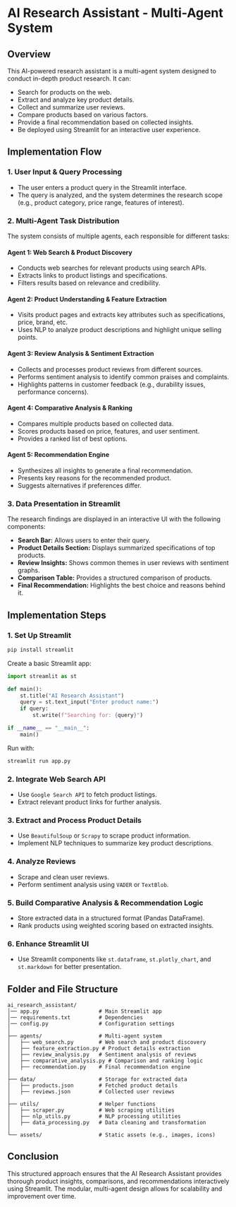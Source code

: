 # AI Research Assistant - Multi-Agent System

## Overview
This AI-powered research assistant is a multi-agent system designed to conduct in-depth product research. It can:
- Search for products on the web.
- Extract and analyze key product details.
- Collect and summarize user reviews.
- Compare products based on various factors.
- Provide a final recommendation based on collected insights.
- Be deployed using Streamlit for an interactive user experience.

## Implementation Flow

### 1. **User Input & Query Processing**
- The user enters a product query in the Streamlit interface.
- The query is analyzed, and the system determines the research scope (e.g., product category, price range, features of interest).

### 2. **Multi-Agent Task Distribution**
The system consists of multiple agents, each responsible for different tasks:

#### **Agent 1: Web Search & Product Discovery**
- Conducts web searches for relevant products using search APIs.
- Extracts links to product listings and specifications.
- Filters results based on relevance and credibility.

#### **Agent 2: Product Understanding & Feature Extraction**
- Visits product pages and extracts key attributes such as specifications, price, brand, etc.
- Uses NLP to analyze product descriptions and highlight unique selling points.

#### **Agent 3: Review Analysis & Sentiment Extraction**
- Collects and processes product reviews from different sources.
- Performs sentiment analysis to identify common praises and complaints.
- Highlights patterns in customer feedback (e.g., durability issues, performance concerns).

#### **Agent 4: Comparative Analysis & Ranking**
- Compares multiple products based on collected data.
- Scores products based on price, features, and user sentiment.
- Provides a ranked list of best options.

#### **Agent 5: Recommendation Engine**
- Synthesizes all insights to generate a final recommendation.
- Presents key reasons for the recommended product.
- Suggests alternatives if preferences differ.

### 3. **Data Presentation in Streamlit**
The research findings are displayed in an interactive UI with the following components:
- **Search Bar:** Allows users to enter their query.
- **Product Details Section:** Displays summarized specifications of top products.
- **Review Insights:** Shows common themes in user reviews with sentiment graphs.
- **Comparison Table:** Provides a structured comparison of products.
- **Final Recommendation:** Highlights the best choice and reasons behind it.

## Implementation Steps

### 1. **Set Up Streamlit**
```bash
pip install streamlit
```
Create a basic Streamlit app:
```python
import streamlit as st

def main():
    st.title("AI Research Assistant")
    query = st.text_input("Enter product name:")
    if query:
        st.write(f"Searching for: {query}")

if __name__ == "__main__":
    main()
```
Run with:
```bash
streamlit run app.py
```

### 2. **Integrate Web Search API**
- Use `Google Search API` to fetch product listings.
- Extract relevant product links for further analysis.

### 3. **Extract and Process Product Details**
- Use `BeautifulSoup` or `Scrapy` to scrape product information.
- Implement NLP techniques to summarize key product descriptions.

### 4. **Analyze Reviews**
- Scrape and clean user reviews.
- Perform sentiment analysis using `VADER` or `TextBlob`.

### 5. **Build Comparative Analysis & Recommendation Logic**
- Store extracted data in a structured format (Pandas DataFrame).
- Rank products using weighted scoring based on extracted insights.

### 6. **Enhance Streamlit UI**
- Use Streamlit components like `st.dataframe`, `st.plotly_chart`, and `st.markdown` for better presentation.

## Folder and File Structure
```
ai_research_assistant/
│── app.py                   # Main Streamlit app
│── requirements.txt         # Dependencies
│── config.py                # Configuration settings
│
├── agents/                  # Multi-agent system
│   ├── web_search.py        # Web search and product discovery
│   ├── feature_extraction.py # Product details extraction
│   ├── review_analysis.py   # Sentiment analysis of reviews
│   ├── comparative_analysis.py # Comparison and ranking logic
│   ├── recommendation.py    # Final recommendation engine
│
├── data/                    # Storage for extracted data
│   ├── products.json        # Fetched product details
│   ├── reviews.json         # Collected user reviews
│
├── utils/                   # Helper functions
│   ├── scraper.py           # Web scraping utilities
│   ├── nlp_utils.py         # NLP processing utilities
│   ├── data_processing.py   # Data cleaning and transformation
│
└── assets/                  # Static assets (e.g., images, icons)
```

## Conclusion
This structured approach ensures that the AI Research Assistant provides thorough product insights, comparisons, and recommendations interactively using Streamlit. The modular, multi-agent design allows for scalability and improvement over time.

